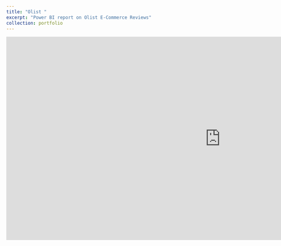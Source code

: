 ```yaml
---
title: "Olist "
excerpt: "Power BI report on Olist E-Commerce Reviews"
collection: portfolio
---
```



<iframe title="olist_report" width="1140" height="541.25" src="https://app.powerbi.com/reportEmbed?reportId=7d85bf41-7452-441c-b5eb-b62e5fe8f116&autoAuth=true&ctid=bd697c1b-c481-479c-841e-c618542675c3" frameborder="0" allowFullScreen="true"></iframe>